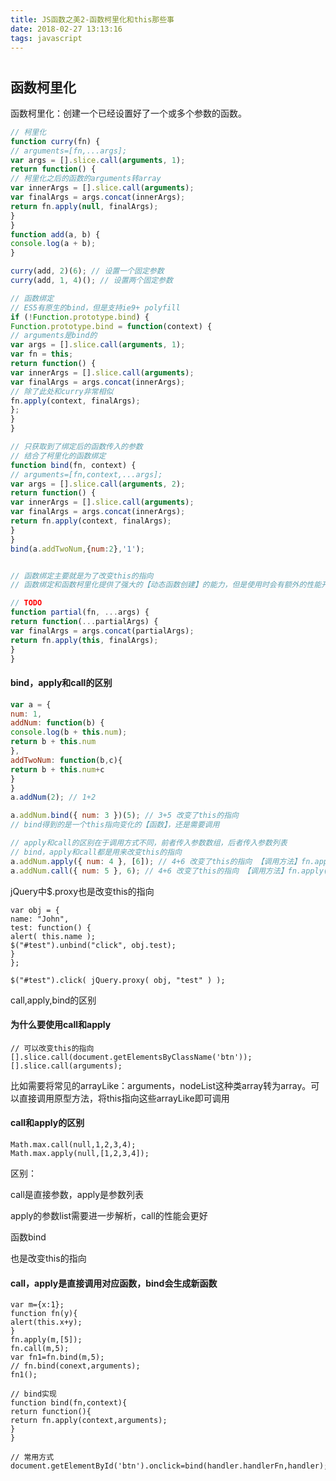 ```yaml
---
title: JS函数之美2-函数柯里化和this那些事
date: 2018-02-27 13:13:16
tags: javascript
---
```

#
## 函数柯里化

函数柯里化：创建一个已经设置好了一个或多个参数的函数。

```javascript
// 柯里化
function curry(fn) {
// arguments=[fn,...args];
var args = [].slice.call(arguments, 1);
return function() {
// 柯里化之后的函数的arguments转array
var innerArgs = [].slice.call(arguments);
var finalArgs = args.concat(innerArgs);
return fn.apply(null, finalArgs);
}
}
function add(a, b) {
console.log(a + b);
}

curry(add, 2)(6); // 设置一个固定参数
curry(add, 1, 4)(); // 设置两个固定参数

// 函数绑定
// ES5有原生的bind，但是支持ie9+ polyfill
if (!Function.prototype.bind) {
Function.prototype.bind = function(context) {
// arguments是bind的
var args = [].slice.call(arguments, 1);
var fn = this;
return function() {
var innerArgs = [].slice.call(arguments);
var finalArgs = args.concat(innerArgs);
// 除了此处和curry非常相似
fn.apply(context, finalArgs);
};
}
}

// 只获取到了绑定后的函数传入的参数
// 结合了柯里化的函数绑定
function bind(fn, context) {
// arguments=[fn,context,...args];
var args = [].slice.call(arguments, 2);
return function() {
var innerArgs = [].slice.call(arguments);
var finalArgs = args.concat(innerArgs);
return fn.apply(context, finalArgs);
}
}
bind(a.addTwoNum,{num:2},'1');


// 函数绑定主要就是为了改变this的指向
// 函数绑定和函数柯里化提供了强大的【动态函数创建】的能力，但是使用时会有额外的性能开销

// TODO
function partial(fn, ...args) {
return function(...partialArgs) {
var finalArgs = args.concat(partialArgs);
return fn.apply(this, finalArgs);
}
}
```

#### bind，apply和call的区别

```js
var a = {
num: 1,
addNum: function(b) {
console.log(b + this.num);
return b + this.num
},
addTwoNum: function(b,c){
return b + this.num+c
}
}
a.addNum(2); // 1+2

a.addNum.bind({ num: 3 })(5); // 3+5 改变了this的指向
// bind得到的是一个this指向变化的【函数】，还是需要调用

// apply和call的区别在于调用方式不同，前者传入参数数组，后者传入参数列表
// bind，apply和call都是用来改变this的指向
a.addNum.apply({ num: 4 }, [6]); // 4+6 改变了this的指向 【调用方法】fn.apply(context,args);
a.addNum.call({ num: 5 }, 6); // 4+6 改变了this的指向 【调用方法】fn.apply(context,...args);
```

jQuery中$.proxy也是改变this的指向

```
var obj = {
name: "John",
test: function() {
alert( this.name );
$("#test").unbind("click", obj.test);
}
};

$("#test").click( jQuery.proxy( obj, "test" ) );
```
call,apply,bind的区别
<!-- more -->

#### 为什么要使用call和apply

```
// 可以改变this的指向
[].slice.call(document.getElementsByClassName('btn'));
[].slice.call(arguments);
```

比如需要将常见的arrayLike：arguments，nodeList这种类array转为array。可以直接调用原型方法，将this指向这些arrayLike即可调用

#### call和apply的区别

```
Math.max.call(null,1,2,3,4);
Math.max.apply(null,[1,2,3,4]);
```

区别：

call是直接参数，apply是参数列表

apply的参数list需要进一步解析，call的性能会更好

函数bind

也是改变this的指向

#### call，apply是直接调用对应函数，bind会生成新函数

```
var m={x:1};
function fn(y){
alert(this.x+y);
}
fn.apply(m,[5]);
fn.call(m,5);
var fn1=fn.bind(m,5);
// fn.bind(conext,arguments);
fn1();

// bind实现
function bind(fn,context){
return function(){
return fn.apply(context,arguments);
}
}

// 常用方式
document.getElementById('btn').onclick=bind(handler.handlerFn,handler);
```


